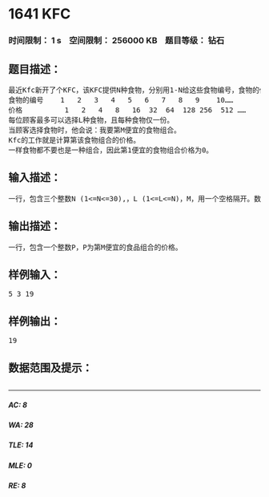 # 1641 KFC   
### 时间限制： 1 s&nbsp;&nbsp;&nbsp;&nbsp;空间限制： 256000 KB&nbsp;&nbsp;&nbsp;&nbsp;题目等级： 钻石  
## 题目描述：  

<pre>
最近Kfc新开了个KFC，该KFC提供N种食物，分别用1-N给这些食物编号，食物的价格与其编号有关，满足第K种食物的价格为2^(K-1)，例如：
食物的编号    1   2   3   4   5   6   7   8   9    10……
价格          1   2   4   8   16  32  64  128 256  512 ……
每位顾客最多可以选择L种食物，且每种食物仅一份。
当顾客选择食物时，他会说：我要第M便宜的食物组合。
Kfc的工作就是计算第该食物组合的价格。
一样食物都不要也是一种组合，因此第1便宜的食物组合价格为0。
</pre>
  
  
## 输入描述：  

<pre>
一行，包含三个整数N (1<=N<=30),，L (1<=L<=N)，M，用一个空格隔开。数据保证存在第M便宜的食品组合。
</pre>
  
  
## 输出描述：  

<pre>
一行，包含一个整数P，P为第M便宜的食品组合的价格。
</pre>
  
  
## 样例输入：  

<pre>
5 3 19
</pre>
  
  
## 样例输出：  

<pre>
19
</pre>
  
  
## 数据范围及提示：  

<pre>
</pre>
  
  
***  

##### AC: 8  
##### WA: 28  
##### TLE: 14  
##### MLE: 0  
##### RE: 8  
